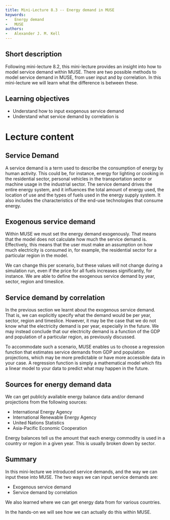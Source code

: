 ```yaml
---
title: Mini-Lecture 8.3 -- Energy demand in MUSE
keywords:
-   Energy demand
-   MUSE
authors:
-   Alexander J. M. Kell
---
```


## Short description

Following mini-lecture 8.2, this mini-lecture provides an insight into how to model service demand within MUSE. There are two possible methods to model service demand in MUSE, from user input and by correlation. In this mini-lecture we will learn what the difference is between these.

## Learning objectives

- Understand how to input exogenous service demand
- Understand what service demand by correlation is

# Lecture content

## Service Demand

A service demand is a term used to describe the consumption of energy by human activity. This could be, for instance, energy for lighting or cooking in the residential sector, personal vehicles in the transportation sector or machine usage in the industrial sector. The service demand drives the entire energy system, and it influences the total amount of energy used, the location of use and the types of fuels used in the energy supply system. It also includes the characteristics of the end-use technologies that consume energy.

## Exogenous service demand

Within MUSE we must set the energy demand exogenously. That means that the model does not calculate how much the service demand is. Effectively, this means that the user must make an assumption on how much electricity is consumed in, for example, the residential sector for a particular region in the model.

We can change this per scenario, but these values will not change during a simulation run, even if the price for all fuels increases significantly, for instance. We are able to define the exogenous service demand by year, sector, region and timeslice.

## Service demand by correlation

In the previous section we learnt about the exogenous service demand. That is, we can explicitly specify what the demand would be per year, sector, region and timeslice. However, it may be the case that we do not know what the electricity demand is per year, especially in the future. We may instead conclude that our electricity demand is a function of the GDP and population of a particular region, as previously discussed.

To accommodate such a scenario, MUSE enables us to choose a regression function that estimates service demands from GDP and population projections, which may be more predictable or have more accessible data in your case. A regression function is simply a mathematical model which fits a linear model to your data to predict what may happen in the future.

## Sources for energy demand data

We can get publicly available energy balance data and/or demand projections from the following sources:

- International Energy Agency
- International Renewable Energy Agency
- United Nations Statistics
- Asia-Pacific Economic Cooperation

Energy balances tell us the amount that each energy commodity is used in a country or region in a given year. This is usually broken down by sector.

## Summary

In this mini-lecture we introduced service demands, and the way we can input these into MUSE. The two ways we can input service demands are:

- Exogenous service demand
- Service demand by correlation

We also learned where we can get energy data from for various countries.

In the hands-on we will see how we can actually do this within MUSE.
